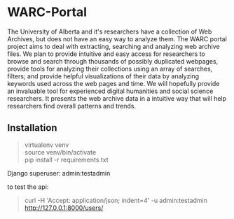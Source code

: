 # WARC-Portal
The University of Alberta and it's researchers have a collection of Web Archives, but does not have an easy way to analyze them. The WARC portal project aims to deal with extracting, searching and analyzing web archive files. We plan to provide intuitive and easy access for researchers to browse and search through thousands of possibly duplicated webpages, provide tools for analyzing their collections using an array of searches, filters; and provide helpful visualizations of their data by analyzing keywords used across the web pages and time. We will hopefully provide an invaluable tool for experienced digital humanities and social science researchers. It presents the web archive data in a intuitive way that will help researchers find overall patterns and trends.

## Installation
> virtualenv venv  
> source venv/bin/activate  
> pip install -r requirements.txt 

Django superuser: admin:testadmin

to test the api:  
> curl -H 'Accept: application/json; indent=4' -u admin:testadmin http://127.0.0.1:8000/users/
